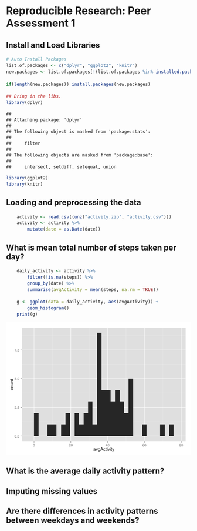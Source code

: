 # Reproducible Research: Peer Assessment 1

## Install and Load Libraries

```r
# Auto Install Packages
list.of.packages <- c("dplyr", "ggplot2", "knitr")
new.packages <- list.of.packages[!(list.of.packages %in% installed.packages()[,"Package"])]

if(length(new.packages)) install.packages(new.packages)

## Bring in the libs.
library(dplyr)
```

```
## 
## Attaching package: 'dplyr'
## 
## The following object is masked from 'package:stats':
## 
##     filter
## 
## The following objects are masked from 'package:base':
## 
##     intersect, setdiff, setequal, union
```

```r
library(ggplot2)
library(knitr)
```

## Loading and preprocessing the data

```r
    activity <- read.csv((unz("activity.zip", "activity.csv")))
    activity <- activity %>%
        mutate(date = as.Date(date))
```



## What is mean total number of steps taken per day?

```r
    daily_activity <- activity %>%
        filter(!is.na(steps)) %>%
        group_by(date) %>%
        summarise(avgActivity = mean(steps, na.rm = TRUE))

    g <- ggplot(data = daily_activity, aes(avgActivity)) + 
        geom_histogram()
    print(g)
```

![](PA1_template_files/figure-html/kable-1.png) 

## What is the average daily activity pattern?



## Imputing missing values



## Are there differences in activity patterns between weekdays and weekends?
